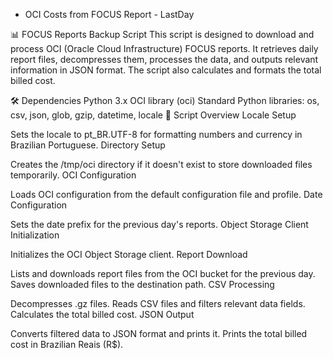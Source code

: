 - OCI Costs from FOCUS Report - LastDay
  
📊 FOCUS Reports Backup Script
This script is designed to download and process OCI (Oracle Cloud Infrastructure) FOCUS reports. It retrieves daily report files, decompresses them, processes the data, and outputs relevant information in JSON format. The script also calculates and formats the total billed cost.

🛠️ Dependencies
Python 3.x
OCI library (oci)
Standard Python libraries: os, csv, json, glob, gzip, datetime, locale
📝 Script Overview
Locale Setup

Sets the locale to pt_BR.UTF-8 for formatting numbers and currency in Brazilian Portuguese.
Directory Setup

Creates the /tmp/oci directory if it doesn't exist to store downloaded files temporarily.
OCI Configuration

Loads OCI configuration from the default configuration file and profile.
Date Configuration

Sets the date prefix for the previous day's reports.
Object Storage Client Initialization

Initializes the OCI Object Storage client.
Report Download

Lists and downloads report files from the OCI bucket for the previous day.
Saves downloaded files to the destination path.
CSV Processing

Decompresses .gz files.
Reads CSV files and filters relevant data fields.
Calculates the total billed cost.
JSON Output

Converts filtered data to JSON format and prints it.
Prints the total billed cost in Brazilian Reais (R$).
